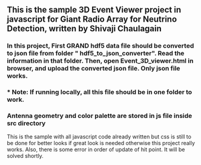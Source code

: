 ## This is the sample 3D Event Viewer project in javascript for Giant Radio Array for Neutrino Detection, written by Shivaji Chaulagain
### In this project, First GRAND hdf5 data file should be converted to json file from folder " hdf5_to_json_converter". Read the information in that folder. Then, open Event_3D_viewer.html in browser, and upload the converted json file. Only json file works.
### * Note: If running locally, all this file should be in one folder to work.
### Antenna geometry and color palette are stored in js file inside src directory

This is the sample with all javascript code already written but css is still to be done for better looks if great look is needed otherwise this project really works. Also, there is some error in order of update of hit point. It will be solved shortly.
